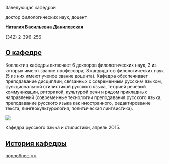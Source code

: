 Заведующая кафедрой
   

 доктор филологических наук, доцент
   

[**Наталия Васильевна Данилевская**](http://www.psu.ru/personalnye-stranitsy-prepodavatelej/d/nataliya-vasilevna-danilevskaya)
  

 (342) 2-396-256
   


  
[О кафедре](http://www.psu.ru/fakultety/filologicheskij-fakultet/kafedry/kafedra-russkogo-yazyka-i-stilistiki/o-kafedre)
-------------------------------------------------------------------------------------------------------





 Коллектив кафедры включает 6 докторов филологических наук, 3 из которых имеют звание профессора; 8 кандидатов филологических наук (5 из них имеют ученое звание доцента). Кафедра обеспечивает преподавание дисциплин, связанных с современным русским языком, функциональной стилистикой русского языка, теорией речевой коммуникации, риторикой, культурой речи и рядом прикладных направлений (современные технологии преподавания русского языка, преподавание русского языка как иностранного, редактирование текста, лингвокультурология, политическая лингвистика).
 



![](http://www.psu.ru/files/images/fakultety/philology/ruslangdep_15_04_15.jpg)
  


 Кафедра русского языка и стилистики, апрель 2015.
 









[История кафедры](http://www.psu.ru/fakultety/filologicheskij-fakultet/kafedry/kafedra-russkogo-yazyka-i-stilistiki/istoriya-kafedry)
--------------------------------------------------------------------------------------------------------------------





[подробнее >>](http://www.psu.ru/fakultety/filologicheskij-fakultet/kafedry/kafedra-russkogo-yazyka-i-stilistiki/istoriya-kafedry)